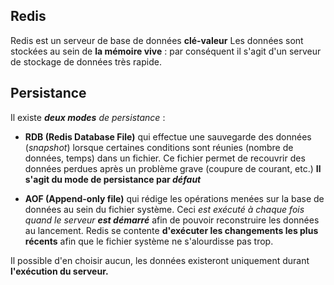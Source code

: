 ## Redis

Redis est un serveur de base de données **clé-valeur**
Les données sont stockées au sein de **la mémoire vive** : par conséquent il s'agit d'un serveur de stockage de données très rapide.

## Persistance

Il existe ***deux modes** de persistance* :

- **RDB (Redis Database File)** qui effectue une sauvegarde des données (*snapshot*) lorsque certaines conditions sont réunies (nombre de données, temps) dans un fichier. Ce fichier permet de recouvrir des données perdues après un problème grave (coupure de courant, etc.)
**Il s'agit du mode de persistance par *défaut*** 

- **AOF (Append-only file)** qui rédige les opérations menées sur la base de données au sein du fichier système. Ceci *est exécuté à chaque fois quand le serveur **est démarré*** afin de pouvoir reconstruire les données au lancement. Redis se contente **d'exécuter les changements les plus récents** afin que le fichier système ne s'alourdisse pas trop.

Il possible d'en choisir aucun, les données existeront uniquement durant **l'exécution du serveur.**